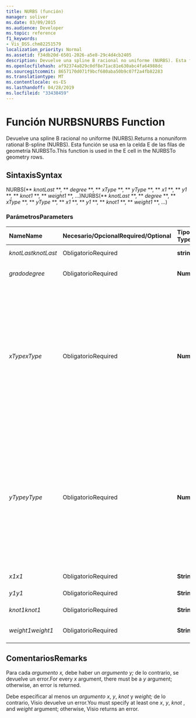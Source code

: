 ```yaml
---
title: NURBS (función)
manager: soliver
ms.date: 03/09/2015
ms.audience: Developer
ms.topic: reference
f1_keywords:
- Vis_DSS.chm82251579
localization_priority: Normal
ms.assetid: f34db20d-6501-2026-a5e8-29c4d4cb2405
description: Devuelve una spline B racional no uniforme (NURBS). Esta función se usa en la celda E de las filas de geometría NURBSTo.
ms.openlocfilehash: af92374a829c0df8e71ac81e630abc4fa64988dc
ms.sourcegitcommit: 8657170d071f9bcf680aba50b9c07f2a4fb82283
ms.translationtype: MT
ms.contentlocale: es-ES
ms.lasthandoff: 04/28/2019
ms.locfileid: "33438459"
---
```

# <a name="nurbs-function"></a><span data-ttu-id="aaf72-104">Función NURBS</span><span class="sxs-lookup"><span data-stu-id="aaf72-104">NURBS Function</span></span>

<span data-ttu-id="aaf72-105">Devuelve una spline B racional no uniforme (NURBS).</span><span class="sxs-lookup"><span data-stu-id="aaf72-105">Returns a nonuniform rational B-spline (NURBS).</span></span> <span data-ttu-id="aaf72-106">Esta función se usa en la celda E de las filas de geometría NURBSTo.</span><span class="sxs-lookup"><span data-stu-id="aaf72-106">This function is used in the E cell in the NURBSTo geometry rows.</span></span>
  
## <a name="syntax"></a><span data-ttu-id="aaf72-107">Sintaxis</span><span class="sxs-lookup"><span data-stu-id="aaf72-107">Syntax</span></span>

<span data-ttu-id="aaf72-108">NURBS(\*\* *knotLast* \*\*, \*\* *degree* \*\*, \*\* *xType* \*\*, \*\* *yType* \*\*, \*\* *x1* \*\*, \*\* *y1* \*\*, \*\* *knot1* \*\*, \*\* *weight1* \*\*, ...)</span><span class="sxs-lookup"><span data-stu-id="aaf72-108">NURBS(\*\* *knotLast* \*\*, \*\* *degree* \*\*, \*\* *xType* \*\*, \*\* *yType* \*\*, \*\* *x1* \*\*, \*\* *y1* \*\*, \*\* *knot1* \*\*, \*\* *weight1* \*\*, ...)</span></span> 
  
### <a name="parameters"></a><span data-ttu-id="aaf72-109">Parámetros</span><span class="sxs-lookup"><span data-stu-id="aaf72-109">Parameters</span></span>

|<span data-ttu-id="aaf72-110">**Name**</span><span class="sxs-lookup"><span data-stu-id="aaf72-110">**Name**</span></span>|<span data-ttu-id="aaf72-111">**Necesario/Opcional**</span><span class="sxs-lookup"><span data-stu-id="aaf72-111">**Required/Optional**</span></span>|<span data-ttu-id="aaf72-112">**Tipo de datos**</span><span class="sxs-lookup"><span data-stu-id="aaf72-112">**Data Type**</span></span>|<span data-ttu-id="aaf72-113">**Descripción**</span><span class="sxs-lookup"><span data-stu-id="aaf72-113">**Description**</span></span>|
|:-----|:-----|:-----|:-----|
| <span data-ttu-id="aaf72-114">_knotLast_</span><span class="sxs-lookup"><span data-stu-id="aaf72-114">_knotLast_</span></span> <br/> |<span data-ttu-id="aaf72-115">Obligatorio</span><span class="sxs-lookup"><span data-stu-id="aaf72-115">Required</span></span>  <br/> |<span data-ttu-id="aaf72-116">**string**</span><span class="sxs-lookup"><span data-stu-id="aaf72-116">**string**</span></span> <br/> | <span data-ttu-id="aaf72-117">El último nodo.</span><span class="sxs-lookup"><span data-stu-id="aaf72-117">The last knot.</span></span>  <br/> |
| <span data-ttu-id="aaf72-118">_grado_</span><span class="sxs-lookup"><span data-stu-id="aaf72-118">_degree_</span></span> <br/> |<span data-ttu-id="aaf72-119">Obligatorio</span><span class="sxs-lookup"><span data-stu-id="aaf72-119">Required</span></span>  <br/> |<span data-ttu-id="aaf72-120">**Numérico**</span><span class="sxs-lookup"><span data-stu-id="aaf72-120">**Numeric**</span></span> <br/> |<span data-ttu-id="aaf72-121">El grado de la spline.</span><span class="sxs-lookup"><span data-stu-id="aaf72-121">The spline's degree.</span></span>  <br/> |
| <span data-ttu-id="aaf72-122">_xType_</span><span class="sxs-lookup"><span data-stu-id="aaf72-122">_xType_</span></span> <br/> |<span data-ttu-id="aaf72-123">Obligatorio</span><span class="sxs-lookup"><span data-stu-id="aaf72-123">Required</span></span>  <br/> |<span data-ttu-id="aaf72-124">**Numérico**</span><span class="sxs-lookup"><span data-stu-id="aaf72-124">**Numeric**</span></span> <br/> |<span data-ttu-id="aaf72-125">Especifica cómo interpretar los datos _de entrada x._</span><span class="sxs-lookup"><span data-stu-id="aaf72-125">Specifies how to interpret the  _x_ input data.</span></span> <span data-ttu-id="aaf72-126">Si  _xType_ es 0, todos  _los datos de entrada x_ se interpretan como un porcentaje de Width.</span><span class="sxs-lookup"><span data-stu-id="aaf72-126">If  _xType_ is 0, all  _x_ input data is interpreted as a percentage of Width.</span></span> <span data-ttu-id="aaf72-127">Si  _xType_ es 1, todos los  _datos de entrada x_ se interpretan como coordenadas locales.</span><span class="sxs-lookup"><span data-stu-id="aaf72-127">If  _xType_ is 1, all  _x_ input data is interpreted as local coordinates.</span></span>  <br/> |
| <span data-ttu-id="aaf72-128">_yType_</span><span class="sxs-lookup"><span data-stu-id="aaf72-128">_yType_</span></span> <br/> |<span data-ttu-id="aaf72-129">Obligatorio</span><span class="sxs-lookup"><span data-stu-id="aaf72-129">Required</span></span>  <br/> |<span data-ttu-id="aaf72-130">**Numérico**</span><span class="sxs-lookup"><span data-stu-id="aaf72-130">**Numeric**</span></span> <br/> |<span data-ttu-id="aaf72-131">Especifica cómo interpretar los datos _de entrada y._</span><span class="sxs-lookup"><span data-stu-id="aaf72-131">Specifies how to interpret the  _y_ input data.</span></span> <span data-ttu-id="aaf72-132">Si  _yType_ es 0, todos  _los datos de entrada y_ se interpretan como un porcentaje de Height.</span><span class="sxs-lookup"><span data-stu-id="aaf72-132">If  _yType_ is 0, all  _y_ input data is interpreted as a percentage of Height.</span></span> <span data-ttu-id="aaf72-133">Si  _yType_ es 1, todos  _los datos de entrada y_ se interpretan como coordenadas locales.</span><span class="sxs-lookup"><span data-stu-id="aaf72-133">If  _yType_ is 1, all  _y_ input data is interpreted as local coordinates.</span></span>  <br/> |
| <span data-ttu-id="aaf72-134">_x1_</span><span class="sxs-lookup"><span data-stu-id="aaf72-134">_x1_</span></span> <br/> |<span data-ttu-id="aaf72-135">Obligatorio</span><span class="sxs-lookup"><span data-stu-id="aaf72-135">Required</span></span>  <br/> |<span data-ttu-id="aaf72-136">**String**</span><span class="sxs-lookup"><span data-stu-id="aaf72-136">**String**</span></span> <br/> |<span data-ttu-id="aaf72-137">Una coordenada x.</span><span class="sxs-lookup"><span data-stu-id="aaf72-137">An x-coordinate.</span></span>  <br/> |
| <span data-ttu-id="aaf72-138">_y1_</span><span class="sxs-lookup"><span data-stu-id="aaf72-138">_y1_</span></span> <br/> |<span data-ttu-id="aaf72-139">Obligatorio</span><span class="sxs-lookup"><span data-stu-id="aaf72-139">Required</span></span>  <br/> |<span data-ttu-id="aaf72-140">**String**</span><span class="sxs-lookup"><span data-stu-id="aaf72-140">**String**</span></span> <br/> |<span data-ttu-id="aaf72-141">Una coordenada y.</span><span class="sxs-lookup"><span data-stu-id="aaf72-141">A y-coordinate.</span></span>  <br/> |
| <span data-ttu-id="aaf72-142">_knot1_</span><span class="sxs-lookup"><span data-stu-id="aaf72-142">_knot1_</span></span> <br/> |<span data-ttu-id="aaf72-143">Obligatorio</span><span class="sxs-lookup"><span data-stu-id="aaf72-143">Required</span></span>  <br/> |<span data-ttu-id="aaf72-144">**String**</span><span class="sxs-lookup"><span data-stu-id="aaf72-144">**String**</span></span> <br/> |<span data-ttu-id="aaf72-145">Un nodo de la spline B.</span><span class="sxs-lookup"><span data-stu-id="aaf72-145">A knot on the B-spline.</span></span>  <br/> |
| <span data-ttu-id="aaf72-146">_weight1_</span><span class="sxs-lookup"><span data-stu-id="aaf72-146">_weight1_</span></span> <br/> |<span data-ttu-id="aaf72-147">Obligatorio</span><span class="sxs-lookup"><span data-stu-id="aaf72-147">Required</span></span>  <br/> |<span data-ttu-id="aaf72-148">**String**</span><span class="sxs-lookup"><span data-stu-id="aaf72-148">**String**</span></span> <br/> |<span data-ttu-id="aaf72-149">Un grosor de la spline B.</span><span class="sxs-lookup"><span data-stu-id="aaf72-149">A weight on the B-spline.</span></span>  <br/> |
   
## <a name="remarks"></a><span data-ttu-id="aaf72-150">Comentarios</span><span class="sxs-lookup"><span data-stu-id="aaf72-150">Remarks</span></span>

<span data-ttu-id="aaf72-151">Para cada  *argumento x,*  debe haber un  *argumento y;*  de lo contrario, se devuelve un error.</span><span class="sxs-lookup"><span data-stu-id="aaf72-151">For every  *x*  argument, there must be a  *y*  argument; otherwise, an error is returned.</span></span> 
  
<span data-ttu-id="aaf72-152">Debe especificar al menos un *argumento x*, *y*, *knot* y *weight;* de lo contrario, Visio devuelve un error.</span><span class="sxs-lookup"><span data-stu-id="aaf72-152">You must specify at least one  *x*, *y*, *knot*  , and  *weight*  argument; otherwise, Visio returns an error.</span></span> 
  


